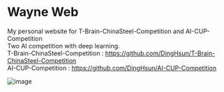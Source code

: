# Wayne Web
My personal website for T-Brain-ChinaSteel-Competition and AI-CUP-Competition  
Two AI competition with deep learning.  
T-Brain-ChinaSteel-Competition : https://github.com/DingHsun/T-Brain-ChinaSteel-Competition  
AI-CUP-Competition : https://github.com/DingHsun/AI-CUP-Competition  
  
![image](https://user-images.githubusercontent.com/110473288/205838905-906b6e40-48c9-4adf-837c-f83aadf7982b.png)
